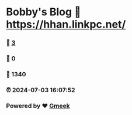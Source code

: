 # Bobby's Blog :link: https://hhan.linkpc.net/
### :page_facing_up: [3](https://sunbonoy.github.io/tag.html) 
### :speech_balloon: 0 
### :hibiscus: 1340 
### :alarm_clock: 2024-07-03 16:07:52 
### Powered by :heart: [Gmeek](https://github.com/Meekdai/Gmeek)
